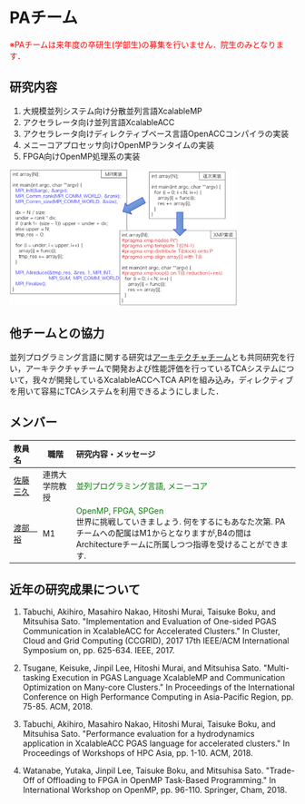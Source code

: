 PAチーム
========

<!--
チーム概要
----------
-->

<font color="red">※PAチームは来年度の卒研生(学部生)の募集を行いません．院生のみとなります．</font>

研究内容
--------

1. 大規模並列システム向け分散並列言語XcalableMP
1. アクセラレータ向け並列言語XcalableACC
1. アクセラレータ向けディレクティブベース言語OpenACCコンパイラの実装
1. メニーコアプロセッサ向けOpenMPランタイムの実装
1. FPGA向けOpenMP処理系の実装

<img src="./xmp.png" width=400></img>

他チームとの協力
----------------

並列プログラミング言語に関する研究は[アーキテクチャチーム](arcteam.md)とも共同研究を行い，アーキテクチャチームで開発および性能評価を行っているTCAシステムについて，我々が開発しているXcalableACCへTCA APIを組み込み，ディレクティブを用いて容易にTCAシステムを利用できるようにしました．


メンバー
--------

|教員名|職階|研究内容・メッセージ|
|:-----|---|:-------------------------|
|[佐藤 三久](http://www.hpcs.cs.tsukuba.ac.jp/~msato/)|連携大学院教授|<font color="green">並列プログラミング言語, メニーコア</font>|
|[渡部　裕](https://ytn86.github.io)|M1|<font color="green">OpenMP, FPGA, SPGen</font><br>世界に挑戦していきましょう. 何をするにもあなた次第.  PAチームへの配属はM1からとなりますが,B4の間はArchitectureチームに所属しつつ指導を受けることができます.|

近年の研究成果について
----------------------

1. Tabuchi, Akihiro, Masahiro Nakao, Hitoshi Murai, Taisuke Boku, and Mitsuhisa Sato. "Implementation and Evaluation of One-sided PGAS Communication in XcalableACC for Accelerated Clusters." In Cluster, Cloud and Grid Computing (CCGRID), 2017 17th IEEE/ACM International Symposium on, pp. 625-634. IEEE, 2017.


1. Tsugane, Keisuke, Jinpil Lee, Hitoshi Murai, and Mitsuhisa Sato. "Multi-tasking Execution in PGAS Language XcalableMP and Communication Optimization on Many-core Clusters." In Proceedings of the International Conference on High Performance Computing in Asia-Pacific Region, pp. 75-85. ACM, 2018.

1. Tabuchi, Akihiro, Masahiro Nakao, Hitoshi Murai, Taisuke Boku, and Mitsuhisa Sato. "Performance evaluation for a hydrodynamics application in XcalableACC PGAS language for accelerated clusters." In Proceedings of Workshops of HPC Asia, pp. 1-10. ACM, 2018.

1. Watanabe, Yutaka, Jinpil Lee, Taisuke Boku, and Mitsuhisa Sato. "Trade-Off of Offloading to FPGA in OpenMP Task-Based Programming." In International Workshop on OpenMP, pp. 96-110. Springer, Cham, 2018.
